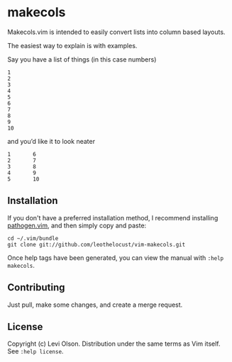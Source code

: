 makecols
========

Makecols.vim is intended to easily convert lists into column based
layouts.

The easiest way to explain is with examples.

Say you have a list of things (in this case numbers)

    1
    2
    3
    4
    5
    6
    7
    8
    9
    10

and you’d like it to look neater

    1       6
    2       7
    3       8
    4       9
    5       10

Installation
------------

If you don't have a preferred installation method, I recommend
installing [pathogen.vim](https://github.com/tpope/vim-pathogen), and
then simply copy and paste:

    cd ~/.vim/bundle
    git clone git://github.com/leothelocust/vim-makecols.git

Once help tags have been generated, you can view the manual with
`:help makecols`.

Contributing
------------

Just pull, make some changes, and create a merge request.

License
-------

Copyright (c) Levi Olson. Distribution under the same terms as Vim itself.
See `:help license`.

